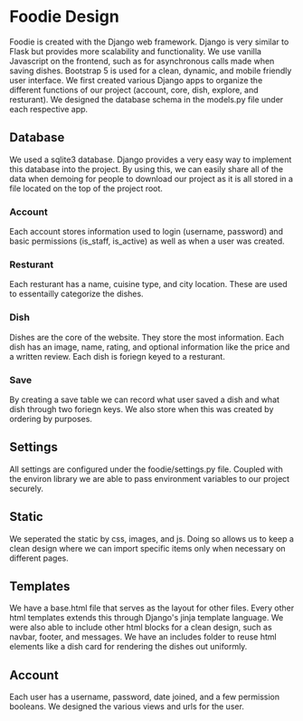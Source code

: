# Foodie Design
Foodie is created with the Django web framework. Django is very similar to Flask but provides more scalability and functionality. We use vanilla Javascript on the frontend, such as for asynchronous calls made when saving dishes. Bootstrap 5 is used for a clean, dynamic, and mobile friendly user interface. We first created various Django apps to organize the different functions of our project (account, core, dish, explore, and resturant). We designed the database schema in the models.py file under each respective app.

## Database
We used a sqlite3 database. Django provides a very easy way to implement this database into the project. By using this, we can easily share all of the data when demoing for people to download our project as it is all stored in a file located on the top of the project root.

### Account
Each account stores information used to login (username, password) and basic permissions (is_staff, is_active) as well as when a user was created.

### Resturant
Each resturant has a name, cuisine type, and city location. These are used to essentailly categorize the dishes.

### Dish
Dishes are the core of the website. They store the most information. Each dish has an image, name, rating, and optional information like the price and a written review. Each dish is foriegn keyed to a resturant.

### Save
By creating a save table we can record what user saved a dish and what dish through two foriegn keys. We also store when this was created by ordering by purposes.

## Settings
All settings are configured under the foodie/settings.py file. Coupled with the environ library we are able to pass environment variables to our project securely. 

## Static
We seperated the static by css, images, and js. Doing so allows us to keep a clean design where we can import specific items only when necessary on different pages.

## Templates
We have a base.html file that serves as the layout for other files. Every other html templates extends this through Django's jinja template language. We were also able to include other html blocks for a clean design, such as navbar, footer, and messages. We have an includes folder to reuse html elements like a dish card for rendering the dishes out uniformly.

## Account
Each user has a username, password, date joined, and a few permission booleans. We designed the various views and urls for the user.

